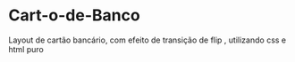 # Cart-o-de-Banco
Layout de cartão bancário, com efeito de transição de flip , utilizando css e html puro  
